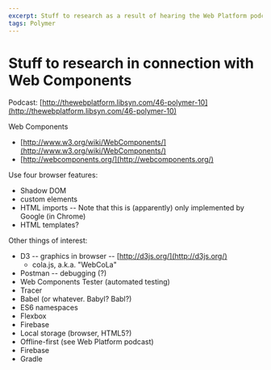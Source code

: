 ```yaml
---
excerpt: Stuff to research as a result of hearing the Web Platform podcast episode on Polymer 1.0
tags: Polymer
---
```


Stuff to research in connection with Web Components
===================================================

Podcast: [http://thewebplatform.libsyn.com/46-polymer-10](http://thewebplatform.libsyn.com/46-polymer-10)

Web Components

* [http://www.w3.org/wiki/WebComponents/](http://www.w3.org/wiki/WebComponents/)
* [http://webcomponents.org/](http://webcomponents.org/)

Use four browser features:

* Shadow DOM
* custom elements
* HTML imports -- Note that this is (apparently) only implemented by Google (in Chrome)
* HTML templates?

Other things of interest:

* D3 -- graphics in browser -- [http://d3js.org/](http://d3js.org/)
    * cola.js, a.k.a. "WebCoLa"
* Postman -- debugging (?)
* Web Components Tester (automated testing)
* Tracer
* Babel (or whatever. Babyl? Babl?)
* ES6 namespaces
* Flexbox
* Firebase
* Local storage (browser, HTML5?)
* Offline-first (see Web Platform podcast)
* Firebase
* Gradle
